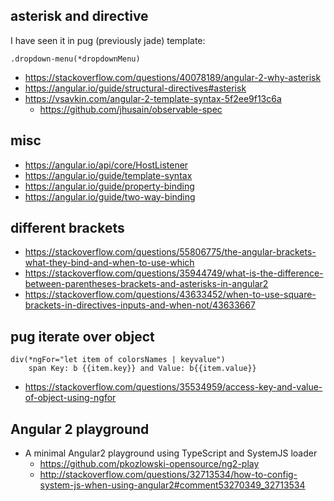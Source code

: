 ## asterisk and directive

I have seen it in pug (previously jade) template:

```pug
.dropdown-menu(*dropdownMenu)
```

- https://stackoverflow.com/questions/40078189/angular-2-why-asterisk
- https://angular.io/guide/structural-directives#asterisk
- https://vsavkin.com/angular-2-template-syntax-5f2ee9f13c6a
  - https://github.com/jhusain/observable-spec

## misc

- https://angular.io/api/core/HostListener
- https://angular.io/guide/template-syntax
- https://angular.io/guide/property-binding
- https://angular.io/guide/two-way-binding

## different brackets

- https://stackoverflow.com/questions/55806775/the-angular-brackets-what-they-bind-and-when-to-use-which
- https://stackoverflow.com/questions/35944749/what-is-the-difference-between-parentheses-brackets-and-asterisks-in-angular2
- https://stackoverflow.com/questions/43633452/when-to-use-square-brackets-in-directives-inputs-and-when-not/43633667

## pug iterate over object

```pug
div(*ngFor="let item of colorsNames | keyvalue")
	span Key: b {{item.key}} and Value: b{{item.value}}
```

- https://stackoverflow.com/questions/35534959/access-key-and-value-of-object-using-ngfor

## Angular 2 playground

- A minimal Angular2 playground using TypeScript and SystemJS loader
  - https://github.com/pkozlowski-opensource/ng2-play
  - http://stackoverflow.com/questions/32713534/how-to-config-system-js-when-using-angular2#comment53270349_32713534
